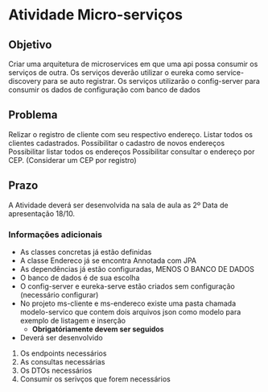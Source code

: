 # Atividade Micro-serviços
## Objetivo
Criar uma arquitetura de microservices em que uma api possa consumir os serviços de outra.
Os serviços deverão utilizar o eureka como service-discovery para se auto registrar.
Os serviços utilizarão o config-server para consumir os dados de configuração com banco de dados

## Problema
Relizar o registro de cliente com seu respectivo endereço.
Listar todos os clientes cadastrados.
Possibilitar o cadastro de novos endereços
Possibilitar listar todos os endereços
Possibilitar consultar o endereço por CEP. (Considerar um CEP por registro)

## Prazo
A Atividade deverá ser desenvolvida na sala de aula as 2º
Data de apresentação 18/10. 

### Informações adicionais
* As classes concretas já estão definidas
* A classe Endereco já se encontra Annotada com JPA
* As dependências já estão configuradas, MENOS O BANCO DE DADOS
* O banco de dados é de sua escolha
* O config-server e eureka-serve estão criados sem configuração (necessário configurar)
* No projeto ms-cliente e ms-endereco existe uma pasta chamada modelo-servico que contem dois arquivos json como modelo para exemplo de listagem e inserção
  * **Obrigatóriamente devem ser seguidos**
* Deverá ser desenvolvido 
1. Os endpoints necessários
2. As consultas necessárias
3. Os DTOs necessários
4. Consumir os serivços que forem necessários
